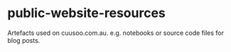 # public-website-resources
Artefacts used on cuusoo.com.au. e.g. notebooks or source code files for blog posts.
